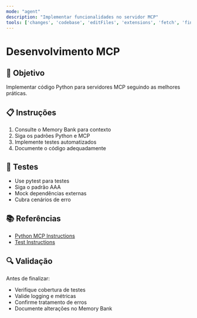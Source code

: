 ```yaml
---
mode: "agent"
description: "Implementar funcionalidades no servidor MCP"
tools: ['changes', 'codebase', 'editFiles', 'extensions', 'fetch', 'findTestFiles', 'githubRepo', 'new', 'openSimpleBrowser', 'problems', 'runCommands', 'runNotebooks', 'runTasks', 'runTests', 'search', 'searchResults', 'terminalLastCommand', 'terminalSelection', 'testFailure', 'usages', 'vscodeAPI', 'time', 'get_current_time', 'filesystem', 'memory', 'github', 'create_branch', 'create_or_update_file', 'get_file_contents', 'get_issue', 'list_issues', 'push_files', 'search_code', 'search_issues', 'search_repositories', 'metamcp', 'intruder', 'chroma']
---
```


# Desenvolvimento MCP

## 🎯 Objetivo
Implementar código Python para servidores MCP seguindo as melhores práticas.

## 📋 Instruções

1. Consulte o Memory Bank para contexto
2. Siga os padrões Python e MCP
3. Implemente testes automatizados
4. Documente o código adequadamente

## 🧪 Testes
- Use pytest para testes
- Siga o padrão AAA
- Mock dependências externas
- Cubra cenários de erro

## 📚 Referências
- [Python MCP Instructions](../instructions/python-mcp.instructions.md)
- [Test Instructions](../instructions/test.instructions.md)

## 🔍 Validação

Antes de finalizar:
- Verifique cobertura de testes
- Valide logging e métricas
- Confirme tratamento de erros
- Documente alterações no Memory Bank
